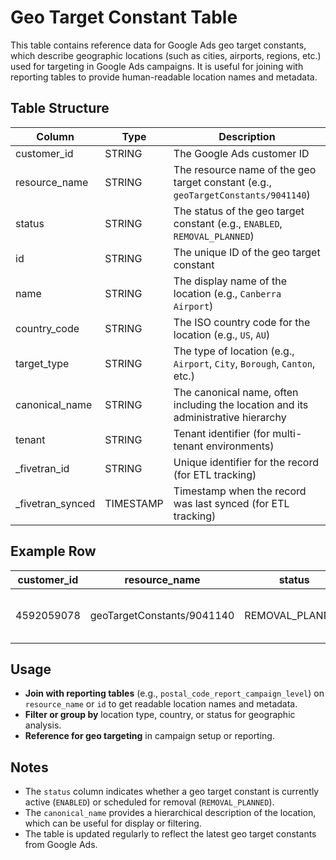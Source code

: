 # Geo Target Constant Table

This table contains reference data for Google Ads geo target constants, which describe geographic locations (such as cities, airports, regions, etc.) used for targeting in Google Ads campaigns. It is useful for joining with reporting tables to provide human-readable location names and metadata.

## Table Structure

| Column         | Type      | Description                                                                                  |
|----------------|-----------|----------------------------------------------------------------------------------------------|
| customer_id    | STRING    | The Google Ads customer ID                                                                  |
| resource_name  | STRING    | The resource name of the geo target constant (e.g., `geoTargetConstants/9041140`)           |
| status         | STRING    | The status of the geo target constant (e.g., `ENABLED`, `REMOVAL_PLANNED`)                  |
| id             | STRING    | The unique ID of the geo target constant                                                    |
| name           | STRING    | The display name of the location (e.g., `Canberra Airport`)                                 |
| country_code   | STRING    | The ISO country code for the location (e.g., `US`, `AU`)                                    |
| target_type    | STRING    | The type of location (e.g., `Airport`, `City`, `Borough`, `Canton`, etc.)                   |
| canonical_name | STRING    | The canonical name, often including the location and its administrative hierarchy            |
| tenant         | STRING    | Tenant identifier (for multi-tenant environments)                                            |
| _fivetran_id   | STRING    | Unique identifier for the record (for ETL tracking)                                         |
| _fivetran_synced | TIMESTAMP | Timestamp when the record was last synced (for ETL tracking)                              |

## Example Row

| customer_id | resource_name                | status           | id      | name                    | country_code | target_type | canonical_name                                   | tenant | _fivetran_id | _fivetran_synced |
|-------------|-----------------------------|------------------|---------|-------------------------|--------------|-------------|--------------------------------------------------|--------|--------------|------------------|
| 4592059078  | geoTargetConstants/9041140  | REMOVAL_PLANNED  | 9041140 | Canberra Airport        | AU           | Airport     | Canberra Airport,Australian Capital Territory,AU | ...    | ...          | ...              |

## Usage

- **Join with reporting tables** (e.g., `postal_code_report_campaign_level`) on `resource_name` or `id` to get readable location names and metadata.
- **Filter or group by** location type, country, or status for geographic analysis.
- **Reference for geo targeting** in campaign setup or reporting.

## Notes

- The `status` column indicates whether a geo target constant is currently active (`ENABLED`) or scheduled for removal (`REMOVAL_PLANNED`).
- The `canonical_name` provides a hierarchical description of the location, which can be useful for display or filtering.
- The table is updated regularly to reflect the latest geo target constants from Google Ads. 